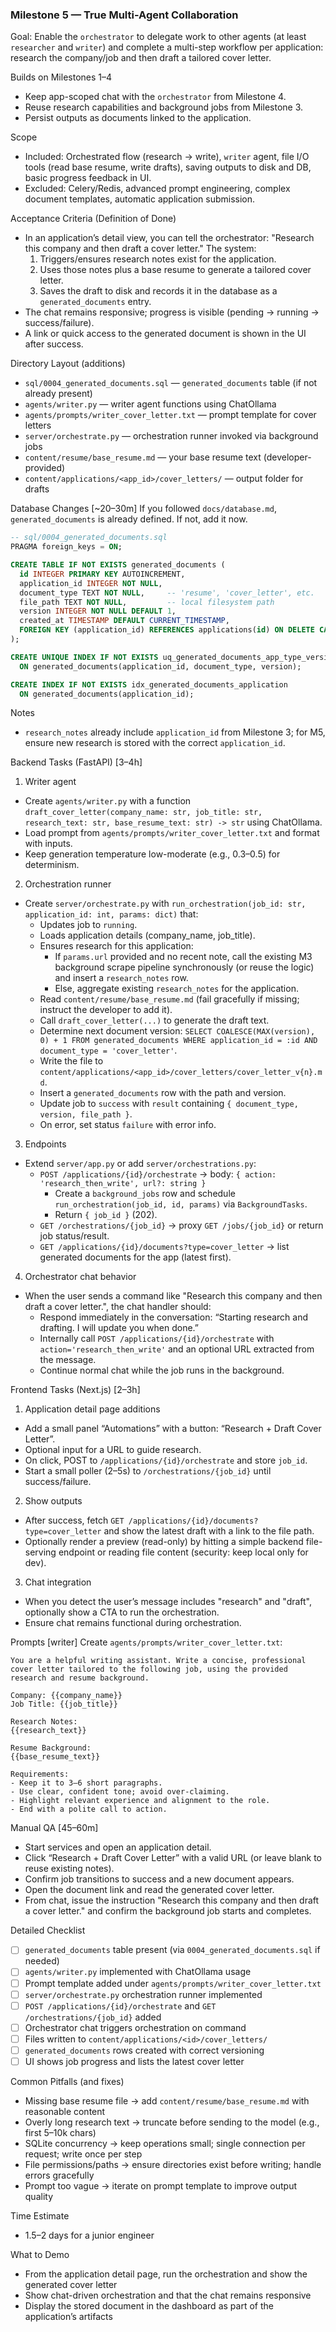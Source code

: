 ### Milestone 5 — True Multi-Agent Collaboration

Goal: Enable the `orchestrator` to delegate work to other agents (at least `researcher` and `writer`) and complete a multi-step workflow per application: research the company/job and then draft a tailored cover letter.

Builds on Milestones 1–4
- Keep app-scoped chat with the `orchestrator` from Milestone 4.
- Reuse research capabilities and background jobs from Milestone 3.
- Persist outputs as documents linked to the application.

Scope
- Included: Orchestrated flow (research → write), `writer` agent, file I/O tools (read base resume, write drafts), saving outputs to disk and DB, basic progress feedback in UI.
- Excluded: Celery/Redis, advanced prompt engineering, complex document templates, automatic application submission.

Acceptance Criteria (Definition of Done)
- In an application’s detail view, you can tell the orchestrator: "Research this company and then draft a cover letter." The system:
  1) Triggers/ensures research notes exist for the application.
  2) Uses those notes plus a base resume to generate a tailored cover letter.
  3) Saves the draft to disk and records it in the database as a `generated_documents` entry.
- The chat remains responsive; progress is visible (pending → running → success/failure).
- A link or quick access to the generated document is shown in the UI after success.

Directory Layout (additions)
- `sql/0004_generated_documents.sql` — `generated_documents` table (if not already present)
- `agents/writer.py` — writer agent functions using ChatOllama
- `agents/prompts/writer_cover_letter.txt` — prompt template for cover letters
- `server/orchestrate.py` — orchestration runner invoked via background jobs
- `content/resume/base_resume.md` — your base resume text (developer-provided)
- `content/applications/<app_id>/cover_letters/` — output folder for drafts

Database Changes [~20–30m]
If you followed `docs/database.md`, `generated_documents` is already defined. If not, add it now.

```sql
-- sql/0004_generated_documents.sql
PRAGMA foreign_keys = ON;

CREATE TABLE IF NOT EXISTS generated_documents (
  id INTEGER PRIMARY KEY AUTOINCREMENT,
  application_id INTEGER NOT NULL,
  document_type TEXT NOT NULL,     -- 'resume', 'cover_letter', etc.
  file_path TEXT NOT NULL,         -- local filesystem path
  version INTEGER NOT NULL DEFAULT 1,
  created_at TIMESTAMP DEFAULT CURRENT_TIMESTAMP,
  FOREIGN KEY (application_id) REFERENCES applications(id) ON DELETE CASCADE
);

CREATE UNIQUE INDEX IF NOT EXISTS uq_generated_documents_app_type_version
  ON generated_documents(application_id, document_type, version);

CREATE INDEX IF NOT EXISTS idx_generated_documents_application
  ON generated_documents(application_id);
```

Notes
- `research_notes` already include `application_id` from Milestone 3; for M5, ensure new research is stored with the correct `application_id`.

Backend Tasks (FastAPI) [3–4h]
1) Writer agent
- Create `agents/writer.py` with a function `draft_cover_letter(company_name: str, job_title: str, research_text: str, base_resume_text: str) -> str` using ChatOllama.
- Load prompt from `agents/prompts/writer_cover_letter.txt` and format with inputs.
- Keep generation temperature low-moderate (e.g., 0.3–0.5) for determinism.

2) Orchestration runner
- Create `server/orchestrate.py` with `run_orchestration(job_id: str, application_id: int, params: dict)` that:
  - Updates job to `running`.
  - Loads application details (company_name, job_title).
  - Ensures research for this application:
    - If `params.url` provided and no recent note, call the existing M3 background scrape pipeline synchronously (or reuse the logic) and insert a `research_notes` row.
    - Else, aggregate existing `research_notes` for the application.
  - Read `content/resume/base_resume.md` (fail gracefully if missing; instruct the developer to add it).
  - Call `draft_cover_letter(...)` to generate the draft text.
  - Determine next document version: `SELECT COALESCE(MAX(version), 0) + 1 FROM generated_documents WHERE application_id = :id AND document_type = 'cover_letter'`.
  - Write the file to `content/applications/<app_id>/cover_letters/cover_letter_v{n}.md`.
  - Insert a `generated_documents` row with the path and version.
  - Update job to `success` with `result` containing `{ document_type, version, file_path }`.
  - On error, set status `failure` with error info.

3) Endpoints
- Extend `server/app.py` or add `server/orchestrations.py`:
  - `POST /applications/{id}/orchestrate` → body: `{ action: 'research_then_write', url?: string }`
    - Create a `background_jobs` row and schedule `run_orchestration(job_id, id, params)` via `BackgroundTasks`.
    - Return `{ job_id }` (202).
  - `GET /orchestrations/{job_id}` → proxy `GET /jobs/{job_id}` or return job status/result.
  - `GET /applications/{id}/documents?type=cover_letter` → list generated documents for the app (latest first).

4) Orchestrator chat behavior
- When the user sends a command like "Research this company and then draft a cover letter.", the chat handler should:
  - Respond immediately in the conversation: “Starting research and drafting. I will update you when done.”
  - Internally call `POST /applications/{id}/orchestrate` with `action='research_then_write'` and an optional URL extracted from the message.
  - Continue normal chat while the job runs in the background.

Frontend Tasks (Next.js) [2–3h]
1) Application detail page additions
- Add a small panel “Automations” with a button: “Research + Draft Cover Letter”.
- Optional input for a URL to guide research.
- On click, POST to `/applications/{id}/orchestrate` and store `job_id`.
- Start a small poller (2–5s) to `/orchestrations/{job_id}` until success/failure.

2) Show outputs
- After success, fetch `GET /applications/{id}/documents?type=cover_letter` and show the latest draft with a link to the file path.
- Optionally render a preview (read-only) by hitting a simple backend file-serving endpoint or reading file content (security: keep local only for dev).

3) Chat integration
- When you detect the user’s message includes "research" and "draft", optionally show a CTA to run the orchestration.
- Ensure chat remains functional during orchestration.

Prompts [writer]
Create `agents/prompts/writer_cover_letter.txt`:
```
You are a helpful writing assistant. Write a concise, professional cover letter tailored to the following job, using the provided research and resume background.

Company: {{company_name}}
Job Title: {{job_title}}

Research Notes:
{{research_text}}

Resume Background:
{{base_resume_text}}

Requirements:
- Keep it to 3–6 short paragraphs.
- Use clear, confident tone; avoid over-claiming.
- Highlight relevant experience and alignment to the role.
- End with a polite call to action.
```

Manual QA [45–60m]
- Start services and open an application detail.
- Click “Research + Draft Cover Letter” with a valid URL (or leave blank to reuse existing notes).
- Confirm job transitions to success and a new document appears.
- Open the document link and read the generated cover letter.
- From chat, issue the instruction "Research this company and then draft a cover letter." and confirm the background job starts and completes.

Detailed Checklist
- [ ] `generated_documents` table present (via `0004_generated_documents.sql` if needed)
- [ ] `agents/writer.py` implemented with ChatOllama usage
- [ ] Prompt template added under `agents/prompts/writer_cover_letter.txt`
- [ ] `server/orchestrate.py` orchestration runner implemented
- [ ] `POST /applications/{id}/orchestrate` and `GET /orchestrations/{job_id}` added
- [ ] Orchestrator chat triggers orchestration on command
- [ ] Files written to `content/applications/<id>/cover_letters/`
- [ ] `generated_documents` rows created with correct versioning
- [ ] UI shows job progress and lists the latest cover letter

Common Pitfalls (and fixes)
- Missing base resume file → add `content/resume/base_resume.md` with reasonable content
- Overly long research text → truncate before sending to the model (e.g., first 5–10k chars)
- SQLite concurrency → keep operations small; single connection per request; write once per step
- File permissions/paths → ensure directories exist before writing; handle errors gracefully
- Prompt too vague → iterate on prompt template to improve output quality

Time Estimate
- 1.5–2 days for a junior engineer

What to Demo
- From the application detail page, run the orchestration and show the generated cover letter
- Show chat-driven orchestration and that the chat remains responsive
- Display the stored document in the dashboard as part of the application’s artifacts 